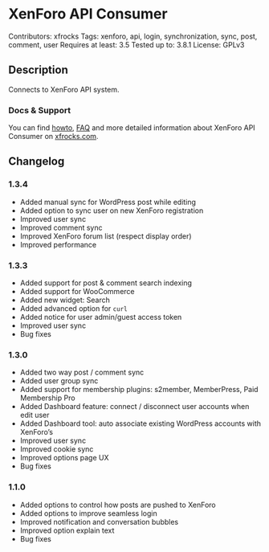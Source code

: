 # XenForo API Consumer
Contributors: xfrocks
Tags: xenforo, api, login, synchronization, sync, post, comment, user
Requires at least: 3.5
Tested up to: 3.8.1
License: GPLv3

## Description

Connects to XenForo API system.

### Docs & Support

You can find [howto](https://xfrocks.com/api-support/threads/177/), [FAQ](https://xfrocks.com/api-support/threads/178/) and more detailed information about XenForo API Consumer on [xfrocks.com](https://xfrocks.com/forums/16/).

## Changelog

### 1.3.4

* Added manual sync for WordPress post while editing
* Added option to sync user on new XenForo registration
* Improved user sync
* Improved comment sync
* Improved XenForo forum list (respect display order)
* Improved performance

### 1.3.3

* Added support for post & comment search indexing
* Added support for WooCommerce
* Added new widget: Search
* Added advanced option for `curl`
* Added notice for user admin/guest access token
* Improved user sync
* Bug fixes

### 1.3.0

* Added two way post / comment sync
* Added user group sync
* Added support for membership plugins: s2member, MemberPress, Paid Membership Pro
* Added Dashboard feature: connect / disconnect user accounts when edit user
* Added Dashboard tool: auto associate existing WordPress accounts with XenForo’s
* Improved user sync
* Improved cookie sync
* Improved options page UX
* Bug fixes

### 1.1.0

* Added options to control how posts are pushed to XenForo
* Added options to improve seamless login
* Improved notification and conversation bubbles
* Improved option explain text
* Bug fixes